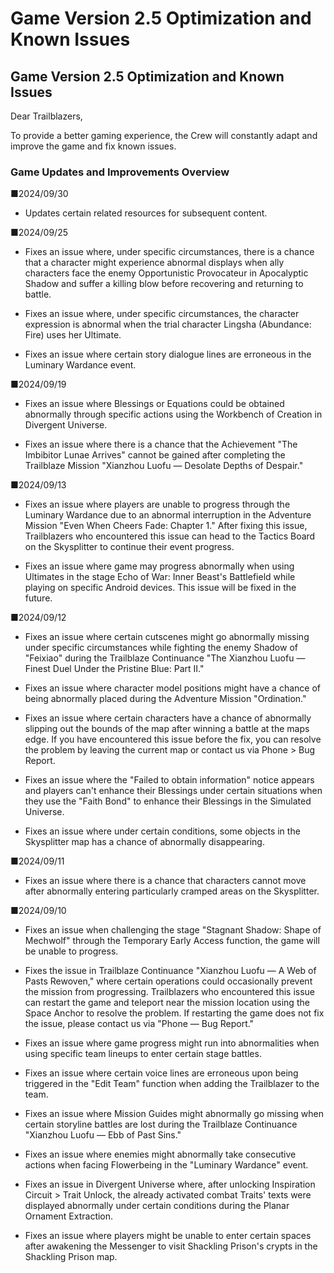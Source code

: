# Game Version 2.5 Optimization and Known Issues
## Game Version 2.5 Optimization and Known Issues


Dear Trailblazers,

To provide a better gaming experience, the Crew will constantly adapt and improve the game and fix known issues.

### Game Updates and Improvements Overview

■2024/09/30

- Updates certain related resources for subsequent content.

■2024/09/25

- Fixes an issue where, under specific circumstances, there is a chance that a character might experience abnormal displays when ally characters face the enemy Opportunistic Provocateur in Apocalyptic Shadow and suffer a killing blow before recovering and returning to battle.

- Fixes an issue where, under specific circumstances, the character expression is abnormal when the trial character Lingsha (Abundance: Fire) uses her Ultimate.

- Fixes an issue where certain story dialogue lines are erroneous in the Luminary Wardance event.

■2024/09/19

- Fixes an issue where Blessings or Equations could be obtained abnormally through specific actions using the Workbench of Creation in Divergent Universe.

- Fixes an issue where there is a chance that the Achievement "The Imbibitor Lunae Arrives" cannot be gained after completing the Trailblaze Mission "Xianzhou Luofu — Desolate Depths of Despair."

■2024/09/13

- Fixes an issue where players are unable to progress through the Luminary Wardance due to an abnormal interruption in the Adventure Mission "Even When Cheers Fade: Chapter 1." After fixing this issue, Trailblazers who encountered this issue can head to the Tactics Board on the Skysplitter to continue their event progress.

- Fixes an issue where game may progress abnormally when using Ultimates in the stage Echo of War: Inner Beast's Battlefield while playing on specific Android devices. This issue will be fixed in the future.

■2024/09/12

- Fixes an issue where certain cutscenes might go abnormally missing under specific circumstances while fighting the enemy Shadow of "Feixiao" during the Trailblaze Continuance "The Xianzhou Luofu — Finest Duel Under the Pristine Blue: Part II."

- Fixes an issue where character model positions might have a chance of being abnormally placed during the Adventure Mission "Ordination."

- Fixes an issue where certain characters have a chance of abnormally slipping out the bounds of the map after winning a battle at the maps edge. If you have encountered this issue before the fix, you can resolve the problem by leaving the current map or contact us via Phone > Bug Report.

- Fixes an issue where the "Failed to obtain information" notice appears and players can't enhance their Blessings under certain situations when they use the "Faith Bond" to enhance their Blessings in the Simulated Universe.

- Fixes an issue where under certain conditions, some objects in the Skysplitter map has a chance of abnormally disappearing.

■2024/09/11

- Fixes an issue where there is a chance that characters cannot move after abnormally entering particularly cramped areas on the Skysplitter.

■2024/09/10

- Fixes an issue when challenging the stage "Stagnant Shadow: Shape of Mechwolf" through the Temporary Early Access function, the game will be unable to progress.

- Fixes the issue in Trailblaze Continuance "Xianzhou Luofu — A Web of Pasts Rewoven," where certain operations could occasionally prevent the mission from progressing. Trailblazers who encountered this issue can restart the game and teleport near the mission location using the Space Anchor to resolve the problem. If restarting the game does not fix the issue, please contact us via "Phone — Bug Report."

- Fixes an issue where game progress might run into abnormalities when using specific team lineups to enter certain stage battles.

- Fixes an issue where certain voice lines are erroneous upon being triggered in the "Edit Team" function when adding the Trailblazer to the team.

- Fixes an issue where Mission Guides might abnormally go missing when certain storyline battles are lost during the Trailblaze Continuance "Xianzhou Luofu — Ebb of Past Sins."

- Fixes an issue where enemies might abnormally take consecutive actions when facing Flowerbeing in the "Luminary Wardance" event.

- Fixes an issue in Divergent Universe where, after unlocking Inspiration Circuit > Trait Unlock, the already activated combat Traits' texts were displayed abnormally under certain conditions during the Planar Ornament Extraction.

- Fixes an issue where players might be unable to enter certain spaces after awakening the Messenger to visit Shackling Prison's crypts in the Shackling Prison map.
